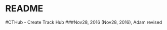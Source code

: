 README
===========================

#CTHub - Create Track Hub
###Nov28, 2016 (Nov28, 2016), Adam revised

